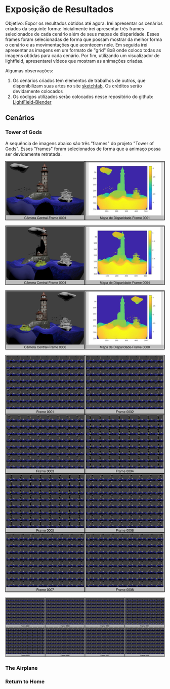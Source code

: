 # Exposição de Resultados

Objetivo: Expor os resultados obtidos até agora. Irei apresentar os cenários criados da seguinte forma: Inicialmente irei apresentar três frames selecionados de cada cenário além de seus mapas de disparidade. Esses frames foram selecionadas de forma que possam mostrar da melhor forma o cenário e as movimentações que acontecem nele. Em seguida irei apresentar as imagens em um formato de "grid" 8x8 onde coloco todas as imagens obtidas para cada cenário. Por fim, utilizando um visualizador de lightfield, apresentarei vídeos que mostram as animações criadas.

Algumas observações:
1. Os cenários criados tem elementos de trabalhos de outros, que disponibilizam suas artes no site [sketchfab](https://sketchfab.com/feed). Os créditos serão devidamente colocados
2. Os códigos utilizados serão colocados nesse repositório do github: [LightField-Blender](https://github.com/harllon/LightField-Blender)

## Cenários

### Tower of Gods
A sequência de imagens abaixo são três "frames" do projeto "Tower of Gods". Esses "frames" foram selecionados de forma que a animaço possa ser devidamente retratada.

![](https://raw.githubusercontent.com/harllon/LightField-Blender/master/images/Tower%20of%20Gods/disparity_colour/CV_MD_1.jpg)

![](https://raw.githubusercontent.com/harllon/LightField-Blender/master/images/Tower%20of%20Gods/disparity_colour/CV_MD_4.jpg)

![](https://raw.githubusercontent.com/harllon/LightField-Blender/master/images/Tower%20of%20Gods/disparity_colour/CV_MD_8.jpg)

![](https://raw.githubusercontent.com/harllon/LightField-Blender/master/images/Tower%20of%20Gods/disparity_colour/juntos2.jpg)

![](https://raw.githubusercontent.com/harllon/LightField-Blender/master/images/Tower%20of%20Gods/disparity_colour/juntos.jpg)




### The Airplane









### Return to Home
